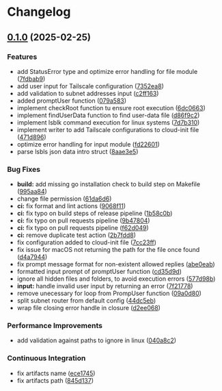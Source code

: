 # Changelog

## [0.1.0](https://github.com/borisdvlpr/gotail/compare/v0.1.0...v0.1.0) (2025-02-25)


### Features

* add StatusError type and optimize error handling for file module ([7fdbab9](https://github.com/borisdvlpr/gotail/commit/7fdbab9e7215de34f673d3e3e7d37558a50f7269))
* add user input for Tailscale configuration ([7352ea8](https://github.com/borisdvlpr/gotail/commit/7352ea8a9dc27aec9e581dbb72d025576dbc25e1))
* add validation to subnet addresses input ([c2ff163](https://github.com/borisdvlpr/gotail/commit/c2ff1633470e93d8e8ec2f05e8ed12c1a88ede7f))
* added promptUser function ([079a583](https://github.com/borisdvlpr/gotail/commit/079a583ff3b5288543e4e3f90c0ae7fe80380158))
* implement checkRoot function tu ensure root execution ([6dc0663](https://github.com/borisdvlpr/gotail/commit/6dc0663cae27d0c9f5a6e2fb42e70200877009ee))
* implement findUserData function to find user-data file ([d86f9c2](https://github.com/borisdvlpr/gotail/commit/d86f9c246e8a6d22fc2017a87b0375f88ca12b87))
* implement lsblk command execution for linux systems ([7d7b310](https://github.com/borisdvlpr/gotail/commit/7d7b310648d308db57774c6abf184583b32e96e4))
* implement writer to add Tailscale configurations to cloud-init file ([471d896](https://github.com/borisdvlpr/gotail/commit/471d8969011943e140bf77e992db662a37eb7c59))
* optimize error handling for input module ([fd22601](https://github.com/borisdvlpr/gotail/commit/fd2260132d3fecbdf74e8640b6d3c035be58c63b))
* parse lsbls json data intro struct ([8aae3e5](https://github.com/borisdvlpr/gotail/commit/8aae3e5ef50287031deefeec0e4dd354ba59fb1f))


### Bug Fixes

* **build:** add missing go installation check to build step on Makefile ([995aa84](https://github.com/borisdvlpr/gotail/commit/995aa847f30a8c9012416482c9e30a5c562a8676))
* change file permission ([61da6d6](https://github.com/borisdvlpr/gotail/commit/61da6d66d962fe3c3f8a91cf96d2eb1526fa54c4))
* **ci:** fix format and lint actions ([9068f11](https://github.com/borisdvlpr/gotail/commit/9068f11a3d5bdf1b79ce0bc3dfe6f70cc6b38ef1))
* **ci:** fix typo on build steps of release pipeline ([1b58c0b](https://github.com/borisdvlpr/gotail/commit/1b58c0b8d7435e864fd925c3862eb610aed10154))
* **ci:** fix typo on pull requests pipeline ([9b47804](https://github.com/borisdvlpr/gotail/commit/9b47804e99dee9ece59a1eebf3f94b9f02c94945))
* **ci:** fix typo on pull requests pipeline ([f62d049](https://github.com/borisdvlpr/gotail/commit/f62d049ecbafe3e1617ad2c486076b46a15c72cf))
* **ci:** remove duplicate test action ([2b7fdd8](https://github.com/borisdvlpr/gotail/commit/2b7fdd8bf115e22b1b3bd6e2e68b6a1d04dbeb71))
* fix configuration added to cloud-init file ([7cc23ff](https://github.com/borisdvlpr/gotail/commit/7cc23ffa1e8efae5dc5a0e2e984f6cb4a95cc697))
* fix issue for macOS not returning the path for the file once found ([d4a7944](https://github.com/borisdvlpr/gotail/commit/d4a794440350b9e2392d0efb9a210d60bf23dca1))
* fix prompt message format for non-existent allowed replies ([abe0eab](https://github.com/borisdvlpr/gotail/commit/abe0eab3b11a6074e69ac41eab6826efdca4d689))
* formatted input prompt of promptUser function ([cd35d9d](https://github.com/borisdvlpr/gotail/commit/cd35d9da5872de3f41c49eda86f833eeac51e633))
* ignore all hidden files and folders, to avoid execution errors ([577d98b](https://github.com/borisdvlpr/gotail/commit/577d98b8b578cd29432bf4a33aea39b51ce80b0e))
* **input:** handle invalid user input by returning an error ([7f21778](https://github.com/borisdvlpr/gotail/commit/7f217784602fcf7ce47b4582a524aa8985c2e333))
* remove unecessary for loop from PrompUser function ([09a0d80](https://github.com/borisdvlpr/gotail/commit/09a0d80dcad2caa8853a5f61432a8609c2f98e8d))
* split subnet router from default config ([44dc5eb](https://github.com/borisdvlpr/gotail/commit/44dc5eb3ea39d07858e05c96ad60e4cba6fa1e0f))
* wrap file closing error handle in closure ([d2ee068](https://github.com/borisdvlpr/gotail/commit/d2ee06833e2e9f33063589826e3a7eb8fed35618))


### Performance Improvements

* add validation against paths to ignore in linux ([040a8c2](https://github.com/borisdvlpr/gotail/commit/040a8c21ebb39e328ea2b5f36f1d4881ca173225))


### Continuous Integration

* fix artifacts name ([ece1745](https://github.com/borisdvlpr/gotail/commit/ece17459755f10c32bd21244a82ee9a7d28082ca))
* fix artifacts path ([845d137](https://github.com/borisdvlpr/gotail/commit/845d137e81f5e060e5c7c23c0778da3a4173c6d2))
